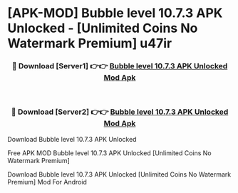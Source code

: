 # [APK-MOD] Bubble level 10.7.3 APK Unlocked - [Unlimited Coins No Watermark Premium] u47ir



<div align="center">
<h3>🔴 Download [Server1] 👉👉 <a href="https://momento.my/?title=Bubble_level_10.7.3_APK_Unlocked">Bubble level 10.7.3 APK Unlocked Mod Apk</a></h3><br>

<h3>🔴 Download [Server2] 👉👉 <a href="https://momento.my/?title=Bubble_level_10.7.3_APK_Unlocked">Bubble level 10.7.3 APK Unlocked Mod Apk</a></h3>
</div>



Download Bubble level 10.7.3 APK Unlocked 

Free APK MOD Bubble level 10.7.3 APK Unlocked [Unlimited Coins No Watermark Premium]

Download Bubble level 10.7.3 APK Unlocked [Unlimited Coins No Watermark Premium] Mod For Android
